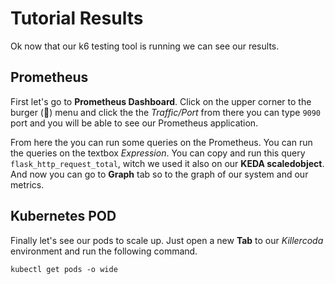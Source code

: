 # Tutorial Results

Ok now that our k6 testing tool is running we can see our results.

## Prometheus

First let's go to **Prometheus Dashboard**. Click on the upper corner to the burger (🍔) menu and click the the _Traffic/Port_ from there you can type `9090` port and you will be able to see our Prometheus application.

From here the you can run some queries on the Prometheus. You can run the queries on the textbox _Expression_. You can copy and run this query `flask_http_request_total`, witch we used it also on our **KEDA scaledobject**. And now you can go to **Graph** tab so to the graph of our system and our metrics.

## Kubernetes POD

Finally let's see our pods to scale up. Just open a new **Tab** to our _Killercoda_ environment and run the following command.

```
kubectl get pods -o wide
```
